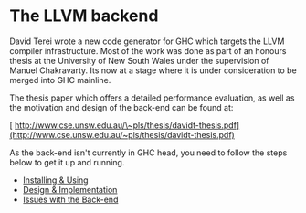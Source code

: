 


# The LLVM backend



David Terei wrote a new code generator for GHC which targets the LLVM compiler infrastructure. Most of the work was done as part of an honours thesis at the University of New South Wales under the supervision of Manuel Chakravarty. Its now at a stage where it is under consideration to be merged into GHC mainline.



The thesis paper which offers a detailed performance evaluation, as well as the motivation and design of the back-end can be found at:



[
http://www.cse.unsw.edu.au/\~pls/thesis/davidt-thesis.pdf](http://www.cse.unsw.edu.au/~pls/thesis/davidt-thesis.pdf)



As the back-end isn't currently in GHC head, you need to follow the steps below to get it up and running.


- [Installing & Using](commentary/compiler/backends/llvm/installing)
- [Design & Implementation](commentary/compiler/backends/llvm/design)
- [Issues with the Back-end](commentary/compiler/backends/llvm/issues)
